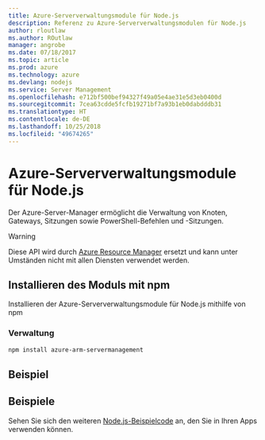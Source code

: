 ```yaml
---
title: Azure-Serververwaltungsmodule für Node.js
description: Referenz zu Azure-Serververwaltungsmodulen für Node.js
author: rloutlaw
ms.author: ROutlaw
manager: angrobe
ms.date: 07/18/2017
ms.topic: article
ms.prod: azure
ms.technology: azure
ms.devlang: nodejs
ms.service: Server Management
ms.openlocfilehash: e712bf500bef94327f49a05e4ae31e5d3eb0400d
ms.sourcegitcommit: 7cea63cdde5fcfb19271bf7a93b1eb0dabdddb31
ms.translationtype: HT
ms.contentlocale: de-DE
ms.lasthandoff: 10/25/2018
ms.locfileid: "49674265"
---
```

# <a name="azure-server-management-modules-for-nodejs"></a>Azure-Serververwaltungsmodule für Node.js

Der Azure-Server-Manager ermöglicht die Verwaltung von Knoten, Gateways, Sitzungen sowie PowerShell-Befehlen und -Sitzungen.

> [!WARNING]
> Diese API wird durch [Azure Resource Manager](/javascript/api/overview/azure/resources) ersetzt und kann unter Umständen nicht mit allen Diensten verwendet werden.

## <a name="install-the-module-with-npm"></a>Installieren des Moduls mit npm

Installieren der Azure-Serververwaltungsmodule für Node.js mithilfe von npm

### <a name="management"></a>Verwaltung

```bash
npm install azure-arm-servermanagement
```

## <a name="example"></a>Beispiel

## <a name="samples"></a>Beispiele

Sehen Sie sich den weiteren [Node.js-Beispielcode](https://azure.microsoft.com/resources/samples/?platform=nodejs) an, den Sie in Ihren Apps verwenden können.